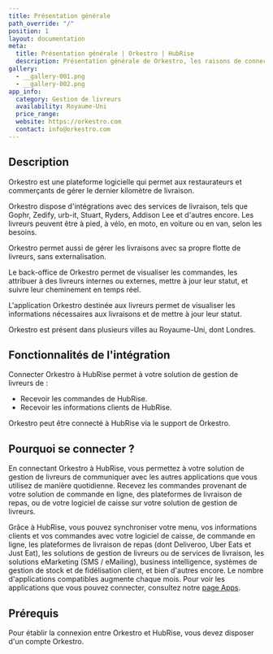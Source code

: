 ```yaml
---
title: Présentation générale
path_override: "/"
position: 1
layout: documentation
meta:
  title: Présentation générale | Orkestro | HubRise
  description: Présentation générale de Orkestro, les raisons de connecter votre solution de gestion de livreurs à HubRise et fonctionnalités de l'intégration avec HubRise.
gallery:
  - __gallery-001.png
  - __gallery-002.png
app_info:
  category: Gestion de livreurs
  availability: Royaume-Uni
  price_range:
  website: https://orkestro.com
  contact: info@orkestro.com
---
```


## Description

Orkestro est une plateforme logicielle qui permet aux restaurateurs et commerçants de gérer le dernier kilomètre de livraison.

Orkestro dispose d'intégrations avec des services de livraison, tels que Gophr, Zedify, urb-it, Stuart, Ryders, Addison Lee et d'autres encore. Les livreurs peuvent être à pied, à vélo, en moto, en voiture ou en van, selon les besoins.

Orkestro permet aussi de gérer les livraisons avec sa propre flotte de livreurs, sans externalisation.

Le back-office de Orkestro permet de visualiser les commandes, les attribuer à des livreurs internes ou externes, mettre à jour leur statut, et suivre leur cheminement en temps réel.

L'application Orkestro destinée aux livreurs permet de visualiser les informations nécessaires aux livraisons et de mettre à jour leur statut.

Orkestro est présent dans plusieurs villes au Royaume-Uni, dont Londres.

## Fonctionnalités de l'intégration

Connecter Orkestro à HubRise permet à votre solution de gestion de livreurs de :

- Recevoir les commandes de HubRise.
- Recevoir les informations clients de HubRise.

Orkestro peut être connecté à HubRise via le support de Orkestro.

## Pourquoi se connecter ?

En connectant Orkestro à HubRise, vous permettez à votre solution de gestion de livreurs de communiquer avec les autres applications que vous utilisez de manière quotidienne. Recevez les commandes provenant de votre solution de commande en ligne, des plateformes de livraison de repas, ou de votre logiciel de caisse sur votre solution de gestion de livreurs.

Grâce à HubRise, vous pouvez synchroniser votre menu, vos informations clients et vos commandes avec votre logiciel de caisse, de commande en ligne, les plateformes de livraison de repas (dont Deliveroo, Uber Eats et Just Eat), les solutions de gestion de livreurs ou de services de livraison, les solutions eMarketing (SMS / eMailing), business intelligence, systèmes de gestion de stock et de fidélisation client, et bien d'autres encore. Le nombre d'applications compatibles augmente chaque mois. Pour voir les applications que vous pouvez connecter, consultez notre [page Apps](/apps).

## Prérequis

Pour établir la connexion entre Orkestro et HubRise, vous devez disposer d'un compte Orkestro.
